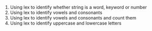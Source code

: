 1) Using lex to identify whether string is a word, keyword or number
2) Using lex to identify vowels and consonants
3) Using lex to identify vowels and consonants and count them
4) Using lex to identify uppercase and lowercase letters 
